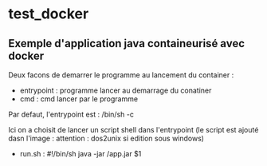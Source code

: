 # test_docker
## Exemple d'application java containeurisé avec docker
Deux facons de demarrer le programme au lancement du container :
  - entrypoint : programme lancer au demarrage du conatiner
  - cmd : cmd lancer par le programme
  
 Par defaut, l'entrypoint est : /bin/sh -c 
 
 Ici on a choisit de lancer un script shell dans l'entrypoint (le script est ajouté dasn l'image : attention : dos2unix si edition sous windows)
 
- run.sh :
  #!/bin/sh
  java -jar /app.jar $1

 
